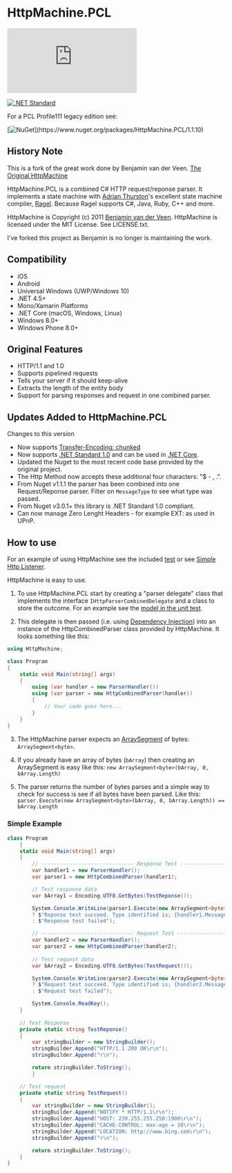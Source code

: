 # HttpMachine.PCL
[![NuGet Badge](https://buildstats.info/nuget/HttpMachine.PCL)](https://www.nuget.org/packages/HttpMachine.PCL)

[![.NET Standard](http://img.shields.io/badge/.NET_Standard-v1.0-green.svg)](https://docs.microsoft.com/da-dk/dotnet/articles/standard/library)

For a PCL Profile111 legacy edition see:

[![NuGet](https://img.shields.io/badge/nuget-1.1.10_(Profile_111)-yellow.svg)](https://www.nuget.org/packages/HttpMachine.PCL/1.1.10)


## History Note 

This is a fork of the great work done by Benjamin van der Veen. [The Original HttpMachine](https://github.com/bvanderveen/httpmachine)

HttpMachine.PCL is a combined C# HTTP request/reponse parser. It implements a state machine with [Adrian Thurston](http://www.complang.org/thurston/)'s excellent state machine compiler, [Ragel](http://www.complang.org/ragel/). Because Ragel supports C#, Java, Ruby, C++ and more.

HttpMachine is Copyright (c) 2011 [Benjamin van der Veen](http://bvanderveen.com). HttpMachine is licensed under the 
MIT License. See LICENSE.txt.

I've forked this project as Benjamin is no longer is maintaining the work.

## Compatibility
- iOS
- Android
- Universal Windows (UWP/Windows 10)
- .NET 4.5+
- Mono/Xamarin Platforms
- .NET Core (macOS, Windows, Linux)
- Windows 8.0+
- Windows Phone 8.0+

## Original Features

- HTTP/1.1 and 1.0
- Supports pipelined requests
- Tells your server if it should keep-alive
- Extracts the length of the entity body 
- Support for parsing responses and request in one combined parser.
 
## Updates Added to HttpMachine.PCL
Changes to this version
- Now supports [Transfer-Encoding: chunked](https://en.wikipedia.org/wiki/Chunked_transfer_encoding "Transfer-Encoding: chunked")
- Now supports [.NET Standard 1.0](https://docs.microsoft.com/da-dk/dotnet/articles/standard/library ".NET Standard 1.0") and can be used in [.NET Core](https://www.microsoft.com/net/core/platform ".NET Core").
- Updated the Nuget to the most recent code base provided by the original project.
- The Http Method now accepts these additional four characters: "$ - , .".
- From Nuget v1.1.1 the parser has been combined into one Request/Reponse parser. Filter on `MessageType` to see what type was passed.
- From Nuget v3.0.1+ this library is .NET Standard 1.0 compliant.
- Can now manage Zero Lenght Headers - for example EXT: as used in UPnP.

## How to use
For an example of using HttpMachine see the included [test](https://github.com/1iveowl/HttpMachine.PCL/tree/master/src/tests/HttpMachine.Console.NETCore.Test "test") or see [Simple Http Listener](https://github.com/1iveowl/Simple-Http-Listener-PCL "Simple Http Listener").

HttpMachine is easy to use.

1. To use HttpMachine.PCL start by creating a "parser delegate" class that implements the interface `IHttpParserCombinedDelegate` and a class to store the outcome. For an example see the [model in the unit test](https://github.com/1iveowl/HttpMachine.PCL/tree/master/src/tests/HttpMachine.NETCore.UnitTest/Model "model in the test"). 

2. This delegate is then passed (i.e. using [Dependency Injection](https://msdn.microsoft.com/en-us/library/ff921152.aspx "Dependency Injection")) into an instance of the HttpCombinedParser class provided by HttpMachine. It looks something like this:

```csharp
using HttpMachine;

class Program
{
	static void Main(string[] args)
	{
		using (var handler = new ParserHandler())
		using (var parser = new HttpCombinedParser(handler))
		{
			// Your code goes here...
		}
	}
}

```

3. The HttpMachine parser expects an [ArraySegment](http://stackoverflow.com/questions/4600024/what-is-the-use-of-arraysegmentt-class "ArraySegment") of bytes: `ArraySegment<byte>`.

4. If you already have an array of bytes (`bArray`) then creating an ArraySegment is easy like this: `new ArraySegment<byte>(bArray, 0, bArray.Length)`

5. The parser returns the number of bytes parses and a simple way to check for success is see if all bytes have been parsed. Like this: `parser.Execute(new ArraySegment<byte>(bArray, 0, bArray.Length)) == bArray.Length`

### Simple Example

```csharp
class Program
    {
	static void Main(string[] args)
	{
		// ------------------------------ Response Test -------------------------------------- //
		var handler1 = new ParserHandler();
		var parser1 = new HttpCombinedParser(handler1);

		// Test response data
		var bArray1 = Encoding.UTF8.GetBytes(TestReponse());

		System.Console.WriteLine(parser1.Execute(new ArraySegment<byte>(bArray1, 0, bArray1.Length)) == bArray1.Length
		? $"Reponse test succeed. Type identified is; {handler1.MessageType}"
		: $"Response test failed");

		// ------------------------------ Request Test -------------------------------------- //
		var handler2 = new ParserHandler();
		var parser2 = new HttpCombinedParser(handler2);
		
		// Test request data    
		var bArray2 = Encoding.UTF8.GetBytes(TestRequest());

		System.Console.WriteLine(parser2.Execute(new ArraySegment<byte>(bArray2, 0, bArray2.Length)) == bArray2.Length
		? $"Request test succeed. Type identified is; {handler2.MessageType}"
		: $"Request test failed");

		System.Console.ReadKey();
	}
        
	// Test Response
	private static string TestReponse()
	{
		var stringBuilder = new StringBuilder();
		stringBuilder.Append("HTTP/1.1 200 OK\r\n");
		stringBuilder.Append("r\n");

		return stringBuilder.ToString();
		}

	// Test request
	private static string TestRequest()
	{
		var stringBuilder = new StringBuilder();
		stringBuilder.Append("NOTIFY * HTTP/1.1\r\n");
		stringBuilder.Append("HOST: 239.255.255.250:1900\r\n");
		stringBuilder.Append("CACHE-CONTROL: max-age = 10\r\n");
		stringBuilder.Append("LOCATION: http://www.bing.com\r\n");
		stringBuilder.Append("r\n");

		return stringBuilder.ToString();
	}
}
```

